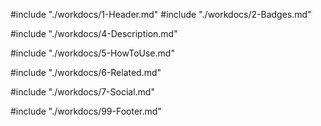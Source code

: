 #include "./workdocs/1-Header.md"
#include "./workdocs/2-Badges.md"

#include "./workdocs/4-Description.md"

#include "./workdocs/5-HowToUse.md"

#include "./workdocs/6-Related.md"

#include "./workdocs/7-Social.md"

#include "./workdocs/99-Footer.md"
